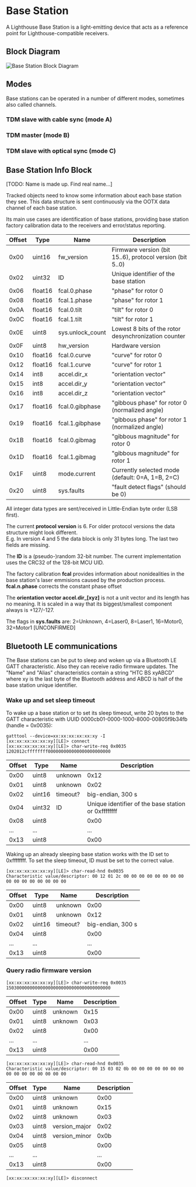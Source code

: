 # Base Station

A Lighthouse Base Station is a light-emitting device that acts as a reference point for Lighthouse-compatible receivers.



## Block Diagram

![Base Station Block Diagram](images/Base%20Station%20-%20Block%20Diagram.png)

## Modes

Base stations can be operated in a number of different modes, sometimes also called channels.

### TDM slave with cable sync (mode A)

### TDM master (mode B)

### TDM slave with optical sync (mode C)


## Base Station Info Block

[TODO: Name is made up. Find real name...]

Tracked objects need to know some information about each base station they see. 
This data structure is sent continuously via the OOTX data channel of each base station.

Its main use cases are identification of base stations, providing base station factory calibration data to the receivers and error/status reporting.


Offset | Type    | Name             | Description
-------|---------|------------------|------------
0x00   | uint16  | fw_version       | Firmware version (bit 15..6), protocol version (bit 5..0)
0x02   | uint32  | ID               | Unique identifier of the base station
0x06   | float16 | fcal.0.phase     | "phase" for rotor 0
0x08   | float16 | fcal.1.phase     | "phase" for rotor 1
0x0A   | float16 | fcal.0.tilt      | "tilt" for rotor 0
0x0C   | float16 | fcal.1.tilt      | "tilt" for rotor 1
0x0E   | uint8   | sys.unlock_count | Lowest 8 bits of the rotor desynchronization counter
0x0F   | uint8   | hw_version       | Hardware version
0x10   | float16 | fcal.0.curve     | "curve" for rotor 0
0x12   | float16 | fcal.1.curve     | "curve" for rotor 1
0x14   | int8    | accel.dir_x      | "orientation vector"
0x15   | int8    | accel.dir_y      | "orientation vector"
0x16   | int8    | accel.dir_z      | "orientation vector"
0x17   | float16 | fcal.0.gibphase  | "gibbous phase" for rotor 0 (normalized angle)
0x19   | float16 | fcal.1.gibphase  | "gibbous phase" for rotor 1 (normalized angle)
0x1B   | float16 | fcal.0.gibmag    | "gibbous magnitude" for rotor 0
0x1D   | float16 | fcal.1.gibmag    | "gibbous magnitude" for rotor 1
0x1F   | uint8   | mode.current     | Currently selected mode (default: 0=A, 1=B, 2=C)
0x20   | uint8   | sys.faults       | "fault detect flags" (should be 0)

All integer data types are sent/received in Little-Endian byte order (LSB first).

The current **protocol version** is 6. For older protocol versions the data structure might look different.  
E.g. In version 4 and 5 the data block is only 31 bytes long. The last two fields are missing.

The **ID** is a (pseudo-)random 32-bit number. The current implementation uses the CRC32 of the 128-bit MCU UID.

The factory calibration **fcal** provides information about nonidealities in the base station's laser emmisions caused by the production process.
**fcal.n.phase** corrects the constant phase offset 

The **orientation vector accel.dir_[xyz]** is not a unit vector and its length has no meaning. It is scaled in a way that its biggest/smallest component always is +127/-127.

The flags in **sys.faults** are: 2=Unknown, 4=Laser0, 8=Laser1, 16=Motor0, 32=Motor1 [UNCONFIRMED]

## Bluetooth LE communications

The Base stations can be put to sleep and woken up via a Bluetooth LE GATT
characteristic. Also they can receive radio firmware updates.  The "Name" and
"Alias" characteristics contain a string "HTC BS xyABCD" where xy is the last
byte of the Bluetooth address and ABCD is half of the base station unique
identifier.

### Wake up and set sleep timeout

To wake up a base station or to set its sleep timeout, write 20 bytes to the
GATT characteristic with UUID 0000cb01-0000-1000-8000-00805f9b34fb (handle =
0x0035):

```
gatttool --device=xx:xx:xx:xx:xx:xy -I
[xx:xx:xx:xx:xx:xy][LE]> connect
[xx:xx:xx:xx:xx:xy][LE]> char-write-req 0x0035 1202012cffffffff000000000000000000000000
```

Offset | Type   | Name             | Description
-------|--------|------------------|------------
0x00   | uint8  | unknown          | 0x12
0x01   | uint8  | unknown          | 0x02
0x02   | uint16 | timeout?         | big-endian, 300 s
0x04   | uint32 | ID               | Unique identifier of the base station or 0xffffffff
0x08   | uint8  |                  | 0x00
...    | ...    |                  | ...
0x13   | uint8  |                  | 0x00

Waking up an already sleeping base station works with the ID set to 0xffffffff.
To set the sleep timeout, ID must be set to the correct value.

```
[xx:xx:xx:xx:xx:xy][LE]> char-read-hnd 0x0035
Characteristic value/descriptor: 00 12 01 2c 00 00 00 00 00 00 00 00 00 00 00 00 00 00 00 00 
```

Offset | Type   | Name             | Description
-------|--------|------------------|------------
0x00   | uint8  | unknown          | 0x00
0x01   | uint8  | unknown          | 0x12
0x02   | uint16 | timeout?         | big-endian, 300 s
0x04   | uint8  |                  | 0x00
...    | ...    |                  | ...
0x13   | uint8  |                  | 0x00

### Query radio firmware version

```
[xx:xx:xx:xx:xx:xy][LE]> char-write-req 0x0035 1503000000000000000000000000000000000000
```

Offset | Type   | Name             | Description
-------|--------|------------------|------------
0x00   | uint8  | unknown          | 0x15
0x01   | uint8  | unknown          | 0x03
0x02   | uint8  |                  | 0x00
...    | ...    |                  | ...
0x13   | uint8  |                  | 0x00

```
[xx:xx:xx:xx:xx:xy][LE]> char-read-hnd 0x0035
Characteristic value/descriptor: 00 15 03 02 0b 00 00 00 00 00 00 00 00 00 00 00 00 00 00 00 
```

Offset | Type   | Name             | Description
-------|--------|------------------|------------
0x00   | uint8  | unknown          | 0x00
0x01   | uint8  | unknown          | 0x15
0x02   | uint8  | unknown          | 0x03
0x03   | uint8  | version_major    | 0x02
0x04   | uint8  | version_minor    | 0x0b
0x05   | uint8  |                  | 0x00
...    | ...    |                  | ...
0x13   | uint8  |                  | 0x00

```
[xx:xx:xx:xx:xx:xy][LE]> disconnect
```

